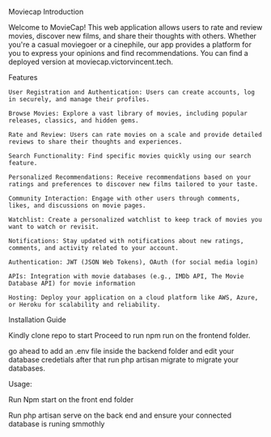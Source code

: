 Moviecap
Introduction

Welcome to MovieCap! This web application allows users to rate and review movies, discover new films, and share their thoughts with others. Whether you're a casual moviegoer or a cinephile, our app provides a platform for you to express your opinions and find recommendations.
You can find a deployed version at moviecap.victorvincent.tech.

Features

    User Registration and Authentication: Users can create accounts, log in securely, and manage their profiles.

    Browse Movies: Explore a vast library of movies, including popular releases, classics, and hidden gems.

    Rate and Review: Users can rate movies on a scale and provide detailed reviews to share their thoughts and experiences.

    Search Functionality: Find specific movies quickly using our search feature.

    Personalized Recommendations: Receive recommendations based on your ratings and preferences to discover new films tailored to your taste.

    Community Interaction: Engage with other users through comments, likes, and discussions on movie pages.

    Watchlist: Create a personalized watchlist to keep track of movies you want to watch or revisit.

    Notifications: Stay updated with notifications about new ratings, comments, and activity related to your account.

    Authentication: JWT (JSON Web Tokens), OAuth (for social media login)

    APIs: Integration with movie databases (e.g., IMDb API, The Movie Database API) for movie information

    Hosting: Deploy your application on a cloud platform like AWS, Azure, or Heroku for scalability and reliability.

Installation Guide

Kindly clone repo to start
Proceed to run npm run on the frontend folder.

go ahead to add an .env file inside the backend folder and edit your database credetials
after that run php artisan migrate to migrate your databases.

Usage:

Run Npm start on the front end folder

Run php artisan serve on the back end and ensure your connected database is runing smmothly

